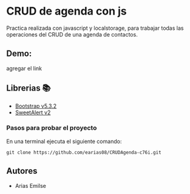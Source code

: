 # CRUD de agenda con js

Practica realizada con javascript y localstorage, para trabajar todas las operaciones del CRUD de una agenda de contactos.

## Demo:

 agregar el link

## Librerias 📚

- [Bootstrap v5.3.2](https://getbootstrap.com/)
- [SweetAlert v2](https://sweetalert2.github.io/)

### Pasos para probar el proyecto

En una terminal ejecuta el siguiente comando:

```git clone https://github.com/earias08/CRUDAgenda-c76i.git```

## Autores

- Arias Emilse